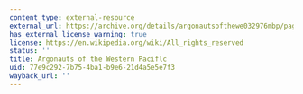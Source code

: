 ```yaml
---
content_type: external-resource
external_url: https://archive.org/details/argonautsofthewe032976mbp/page/n135/mode/2up
has_external_license_warning: true
license: https://en.wikipedia.org/wiki/All_rights_reserved
status: ''
title: Argonauts of the Western Paciflc
uid: 77e9c292-7b75-4ba1-b9e6-21d4a5e5e7f3
wayback_url: ''
---
```

